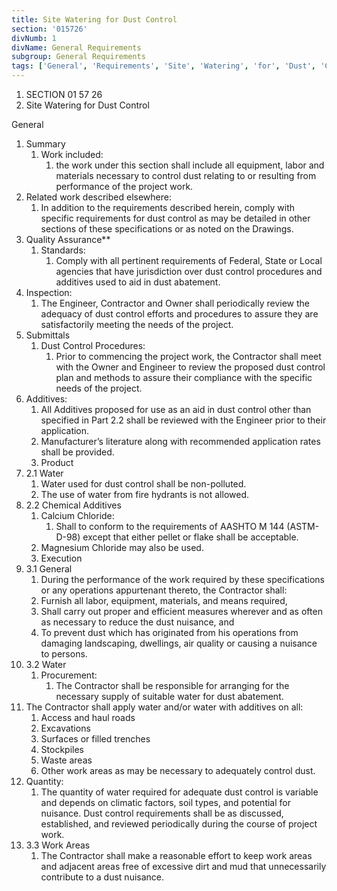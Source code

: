 ```yaml
---
title: Site Watering for Dust Control
section: '015726'
divNumb: 1
divName: General Requirements
subgroup: General Requirements
tags: ['General', 'Requirements', 'Site', 'Watering', 'for', 'Dust', 'Control']
---
```


   1. SECTION 01 57 26 
   1. Site Watering for Dust Control

General
1. Summary
   1. Work included:
      1. the work under this section shall include all equipment, labor and materials necessary to control dust relating to or resulting from performance of the project work.
2. Related work described elsewhere:
      1. In addition to the requirements described herein, comply with specific requirements for dust control as may be detailed in other sections of these specifications or as noted on the Drawings.
2. Quality Assurance** 
   1. Standards:
      1. Comply with all pertinent requirements of Federal, State or Local agencies that have jurisdiction over dust control procedures and additives used to aid in dust abatement.
2. Inspection:
      1. The Engineer, Contractor and Owner shall periodically review the adequacy of dust control efforts and procedures to assure they are satisfactorily meeting the needs of the project.
3. Submittals
   1. Dust Control Procedures:
      1. Prior to commencing the project work, the Contractor shall meet with the Owner and Engineer to review the proposed dust control plan and methods to assure their compliance with the specific needs of the project.
2. Additives:
      1. All Additives proposed for use as an aid in dust control other than specified in Part 2.2 shall be reviewed with the Engineer prior to their application. 
	1. Manufacturer’s literature along with recommended application rates shall be provided.
   1. Product
1. 2.1 Water
   1. Water used for dust control shall be non-polluted.
	1. The use of water from fire hydrants is not allowed.
1. 2.2 Chemical Additives
   1. Calcium Chloride:
      1. Shall to conform to the requirements of AASHTO M 144 (ASTM-D-98) except that either pellet or flake shall be acceptable. 
	1. Magnesium Chloride may also be used.
   1. Execution
1. 3.1 General
   1. During the performance of the work required by these specifications or any operations appurtenant thereto, the Contractor shall:
	1. Furnish all labor, equipment, materials, and means required, 
	2. Shall carry out proper and efficient measures wherever and as often as necessary to reduce the dust nuisance, and
	3. To prevent dust which has originated from his operations from damaging landscaping, dwellings, air quality or causing a nuisance to persons.
1. 3.2 Water
   1. Procurement:
      1. The Contractor shall be responsible for arranging for the necessary supply of suitable water for dust abatement.
2. The Contractor shall apply water and/or water with additives on all:
	1. Access and haul roads
	2. Excavations 
	3. Surfaces or filled trenches
	4. Stockpiles 
	5. Waste areas
	6. Other work areas as may be necessary to adequately control dust.
3. Quantity:
      1. The quantity of water required for adequate dust control is variable and depends on climatic factors, soil types, and potential for nuisance. Dust control requirements shall be as discussed, established, and reviewed periodically during the course of project work.
1. 3.3 Work Areas
   1. The Contractor shall make a reasonable effort to keep work areas and adjacent areas free of excessive dirt and mud that unnecessarily contribute to a dust nuisance.

